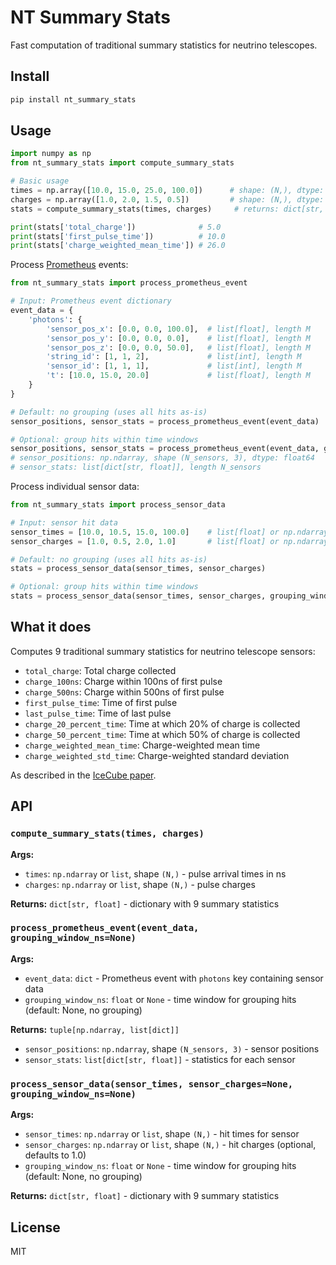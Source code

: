 # NT Summary Stats

Fast computation of traditional summary statistics for neutrino telescopes.

## Install

```bash
pip install nt_summary_stats
```

## Usage

```python
import numpy as np
from nt_summary_stats import compute_summary_stats

# Basic usage
times = np.array([10.0, 15.0, 25.0, 100.0])      # shape: (N,), dtype: float
charges = np.array([1.0, 2.0, 1.5, 0.5])         # shape: (N,), dtype: float
stats = compute_summary_stats(times, charges)     # returns: dict[str, float]

print(stats['total_charge'])              # 5.0
print(stats['first_pulse_time'])          # 10.0
print(stats['charge_weighted_mean_time']) # 26.0
```

Process [Prometheus](https://github.com/Harvard-Neutrino/prometheus) events:

```python
from nt_summary_stats import process_prometheus_event

# Input: Prometheus event dictionary
event_data = {
    'photons': {
        'sensor_pos_x': [0.0, 0.0, 100.0],  # list[float], length M
        'sensor_pos_y': [0.0, 0.0, 0.0],    # list[float], length M
        'sensor_pos_z': [0.0, 0.0, 50.0],   # list[float], length M
        'string_id': [1, 1, 2],             # list[int], length M
        'sensor_id': [1, 1, 1],             # list[int], length M
        't': [10.0, 15.0, 20.0]             # list[float], length M
    }
}

# Default: no grouping (uses all hits as-is)
sensor_positions, sensor_stats = process_prometheus_event(event_data)

# Optional: group hits within time windows
sensor_positions, sensor_stats = process_prometheus_event(event_data, grouping_window_ns=2.0)
# sensor_positions: np.ndarray, shape (N_sensors, 3), dtype: float64
# sensor_stats: list[dict[str, float]], length N_sensors
```

Process individual sensor data:

```python
from nt_summary_stats import process_sensor_data

# Input: sensor hit data
sensor_times = [10.0, 10.5, 15.0, 100.0]    # list[float] or np.ndarray(N,)
sensor_charges = [1.0, 0.5, 2.0, 1.0]       # list[float] or np.ndarray(N,), optional

# Default: no grouping (uses all hits as-is)
stats = process_sensor_data(sensor_times, sensor_charges)

# Optional: group hits within time windows
stats = process_sensor_data(sensor_times, sensor_charges, grouping_window_ns=2.0)
```

## What it does

Computes 9 traditional summary statistics for neutrino telescope sensors:

- `total_charge`: Total charge collected
- `charge_100ns`: Charge within 100ns of first pulse
- `charge_500ns`: Charge within 500ns of first pulse
- `first_pulse_time`: Time of first pulse
- `last_pulse_time`: Time of last pulse
- `charge_20_percent_time`: Time at which 20% of charge is collected
- `charge_50_percent_time`: Time at which 50% of charge is collected
- `charge_weighted_mean_time`: Charge-weighted mean time
- `charge_weighted_std_time`: Charge-weighted standard deviation

As described in the [IceCube paper](https://arxiv.org/abs/2101.11589).

## API

### `compute_summary_stats(times, charges)`

**Args:**
- `times`: `np.ndarray` or `list`, shape `(N,)` - pulse arrival times in ns
- `charges`: `np.ndarray` or `list`, shape `(N,)` - pulse charges

**Returns:** `dict[str, float]` - dictionary with 9 summary statistics

### `process_prometheus_event(event_data, grouping_window_ns=None)`

**Args:**
- `event_data`: `dict` - Prometheus event with `photons` key containing sensor data
- `grouping_window_ns`: `float` or `None` - time window for grouping hits (default: None, no grouping)

**Returns:** `tuple[np.ndarray, list[dict]]`
- `sensor_positions`: `np.ndarray`, shape `(N_sensors, 3)` - sensor positions
- `sensor_stats`: `list[dict[str, float]]` - statistics for each sensor

### `process_sensor_data(sensor_times, sensor_charges=None, grouping_window_ns=None)`

**Args:**
- `sensor_times`: `np.ndarray` or `list`, shape `(N,)` - hit times for sensor
- `sensor_charges`: `np.ndarray` or `list`, shape `(N,)` - hit charges (optional, defaults to 1.0)
- `grouping_window_ns`: `float` or `None` - time window for grouping hits (default: None, no grouping)

**Returns:** `dict[str, float]` - dictionary with 9 summary statistics

## License

MIT
